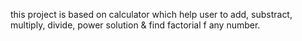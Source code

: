 this project is based on calculator which help user to add, substract, multiply, divide, power solution & find factorial f any number. 
